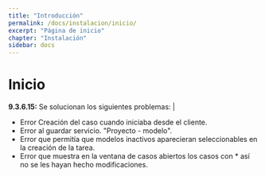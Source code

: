 ```yaml
---
title: "Introducción"
permalink: /docs/instalacion/inicio/
excerpt: "Página de inicio"
chapter: "Instalación" 
sidebar: docs
---
```


# Inicio

**9.3.6.15:** Se solucionan los siguientes problemas: |
  
  - Error Creación del caso cuando iniciaba desde el cliente.  
  - Error al guardar servicio. "Proyecto - modelo".
  - Error que permitía que modelos inactivos aparecieran seleccionables en la creación de la tarea.
  - Error que muestra en la ventana de casos abiertos los casos con * así no se les hayan hecho modificaciones.

